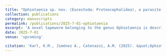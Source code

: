 ```yaml
---
title: "Ophiotaenia sp. nov. (Eucestoda: Proteocephalidea), a parasite of Telmatobius marmoratus (Anura: Telmatobiidae) in Eastern Peru"
collection: publications
category: manuscripts
permalink: /publications/2025-7-01-ophiotaenia
excerpt: 'A novel tapeworm belonging to the genus Ophiotaenia is described from the small intestine of the Andean aquatic frog Telmatobius marmoratus Duméril and Bibron, 1841 (Anura: Telmatobiidae).'
date: 2025-7-01
venue: 'upcoming'

citation: 'Karl, K.M., Jiménez A., Catenazzi, A.M. (2025). &quot;Ophiotaenia sp. nov. (Eucestoda: Proteocephalidea), a parasite of Telmatobius marmoratus (Anura: Telmatobiidae) in Eastern Peru.&quot; <i>Parasitology (in prep)</i>. 1(2).'
---
```

